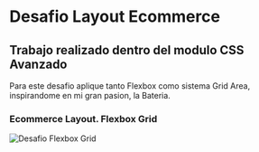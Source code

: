 # Desafio Layout Ecommerce
## Trabajo realizado dentro del modulo CSS Avanzado
<p>Para este desafio aplique tanto Flexbox como sistema Grid Area, inspirandome en mi gran pasion, la Bateria.</p>

### Ecommerce Layout. Flexbox Grid 
![Desafio Flexbox Grid](assets/img/screenshot_nodo.png)
